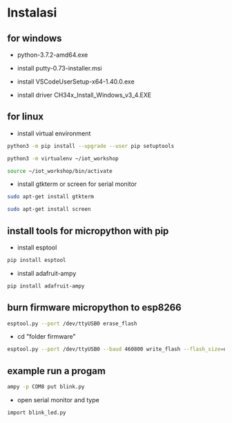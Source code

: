 # Instalasi

<!-- install tools and burn micropython firmware to esp8266 board -->

## for windows
- python-3.7.2-amd64.exe


- install putty-0.73-installer.msi


- install VSCodeUserSetup-x64-1.40.0.exe


- install driver CH34x_Install_Windows_v3_4.EXE

## for linux

- install virtual environment
```bash
python3 -m pip install --upgrade --user pip setuptools 
```
```bash
python3 -m virtualenv ~/iot_workshop
```
```bash
source ~/iot_workshop/bin/activate
```


- install gtkterm or screen for serial monitor

```bash
sudo apt-get install gtkterm
```
```bash
sudo apt-get install screen
```

## install tools for micropython with pip

- install esptool
```bash
pip install esptool
```
- install adafruit-ampy
```bash
pip install adafruit-ampy
```

## burn firmware micropython to esp8266 

```bash
esptool.py --port /dev/ttyUSB0 erase_flash
```
- cd "folder firmware"
```bash
esptool.py --port /dev/ttyUSB0 --baud 460800 write_flash --flash_size=detect 0 esp8266-20190529-v1.11.bin
```


## example run a progam 

```bash
ampy -p COM8 put blink.py
```

- open serial monitor and type

```bash
import blink_led.py
```
